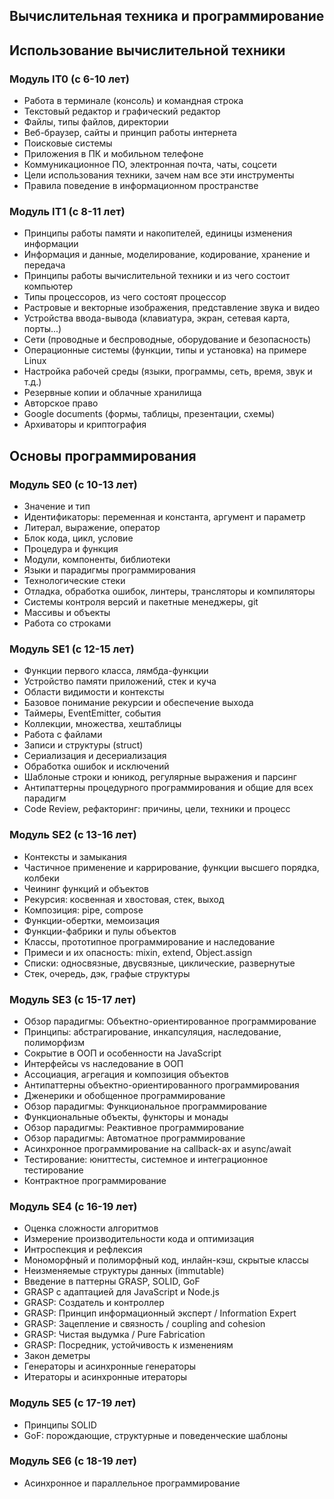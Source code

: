 ## Вычислительная техника и программирование

## Использование вычислительной техники

### Модуль IT0 (с 6-10 лет)

- Работа в терминале (консоль) и командная строка
- Текстовый редактор и графический редактор
- Файлы, типы файлов, директории
- Веб-браузер, сайты и принцип работы интернета
- Поисковые системы
- Приложения в ПК и мобильном телефоне
- Коммуникационное ПО, электронная почта, чаты, соцсети
- Цели использования техники, зачем нам все эти инструменты
- Правила поведение в информационном пространстве

### Модуль IT1 (с 8-11 лет)

- Принципы работы памяти и накопителей, единицы изменения информации
- Информация и данные, моделирование, кодирование, хранение и передача
- Принципы работы вычислительной техники и из чего состоит компьютер
- Типы процессоров, из чего состоят процессор
- Растровые и векторные изображения, представление звука и видео
- Устройства ввода-вывода (клавиатура, экран, сетевая карта, порты...)
- Сети (проводные и беспроводные, оборудование и безопасность)
- Операционные системы (функции, типы и установка) на примере Linux
- Настройка рабочей среды (языки, программы, сеть, время, звук и т.д.)
- Резервные копии и облачные хранилища
- Авторское право
- Google documents (формы, таблицы, презентации, схемы)
- Архиваторы и криптография

## Основы программирования

### Модуль SE0 (с 10-13 лет)

- Значение и тип
- Идентификаторы: переменная и константа, аргумент и параметр
- Литерал, выражение, оператор
- Блок кода, цикл, условие
- Процедура и функция
- Модули, компоненты, библиотеки
- Языки и парадигмы программирования
- Технологические стеки
- Отладка, обработка ошибок, линтеры, трансляторы и компиляторы
- Системы контроля версий и пакетные менеджеры, git
- Массивы и объекты
- Работа со строками

### Модуль SE1 (с 12-15 лет)

- Функции первого класса, лямбда-функции
- Устройство памяти приложений, стек и куча
- Области видимости и контексты
- Базовое понимание рекурсии и обеспечение выхода
- Таймеры, EventEmitter, события
- Коллекции, множества, хештаблицы
- Работа с файлами
- Записи и структуры (struct)
- Сериализация и десериализация
- Обработка ошибок и исключений
- Шаблоные строки и юникод, регулярные выражения и парсинг
- Антипаттерны процедурного программирования и общие для всех парадигм
- Code Review, рефакторинг: причины, цели, техники и процесс

### Модуль SE2 (с 13-16 лет)

- Контексты и замыкания
- Частичное применение и каррирование, функции высшего порядка, колбеки
- Чеининг функций и объектов
- Рекурсия: косвенная и хвостовая, стек, выход
- Композиция: pipe, compose
- Функции-обертки, мемоизация
- Функции-фабрики и пулы объектов
- Классы, прототипное программирование и наследование
- Примеси и их опасность: mixin, extend, Object.assign
- Списки: односвязные, двусвязные, циклические, развернутые
- Стек, очередь, дэк, графые структуры

### Модуль SE3 (с 15-17 лет)

- Обзор парадигмы: Объектно-ориентированное программирование
- Принципы: абстрагирование, инкапсуляция, наследование, полиморфизм
- Сокрытие в ООП и особенности на JavaScript
- Интерфейсы vs наследование в ООП
- Ассоциация, агрегация и композиция объектов
- Антипаттерны объектно-ориентированного программирования
- Дженерики и обобщенное программирование
- Обзор парадигмы: Функциональное программирование
- Функциональные объекты, функторы и монады
- Обзор парадигмы: Реактивное программирование
- Обзор парадигмы: Автоматное программирование
- Асинхронное программирование на callback-ах и async/await
- Тестирование: юниттесты, системное и интеграционное тестирование
- Контрактное программирование

### Модуль SE4 (с 16-19 лет)

- Оценка сложности алгоритмов
- Измерение производительности кода и оптимизация
- Интроспекция и рефлексия
- Мономорфный и полиморфный код, инлайн-кэш, скрытые классы
- Неизменяемые структуры данных (immutable)
- Введение в паттерны GRASP, SOLID, GoF
- GRASP с адаптацией для JavaScript и Node.js
- GRASP: Создатель и контроллер
- GRASP: Принцип информационный эксперт / Information Expert
- GRASP: Зацепление и связность / coupling and cohesion
- GRASP: Чистая выдумка / Pure Fabrication
- GRASP: Посредник, устойчивость к изменениям
- Закон деметры
- Генераторы и асинхронные генераторы
- Итераторы и асинхронные итераторы

### Модуль SE5 (с 17-19 лет)

- Принципы SOLID
- GoF: порождающие, структурные и поведенческие шаблоны

### Модуль SE6 (с 18-19 лет)

- Асинхронное и параллельное программирование
